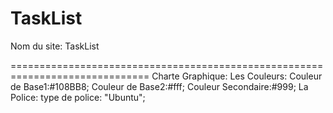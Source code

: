 # TaskList
Nom du site: TaskList

==============================================================================
Charte Graphique:
  Les Couleurs:
     Couleur de Base1:#108BB8;
     Couleur de Base2:#fff;
     Couleur Secondaire:#999;
  La Police:
     type de police: "Ubuntu";
    
